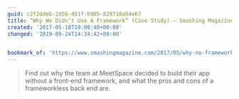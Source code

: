 ```yaml
---
guid: c2f2ddeb-2d56-451f-b905-829710a54e67
title: “Why We Didn’t Use A Framework” (Case Study) – Smashing Magazine
created: '2017-05-18T19:00:48+00:00'
changed: '2019-09-24T14:34:42+00:00'


bookmark_of: 'https://www.smashingmagazine.com/2017/05/why-no-framework/'
---
```



<blockquote>Find out why the team at MeetSpace decided to build their app without a front-end framework, and what the pros and cons of a frameworkless back end are.</blockquote>
